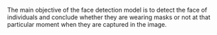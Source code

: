 The main objective of the face detection model is to detect the face of individuals and conclude whether they are wearing masks or not at that particular moment when
they are captured in the image.

